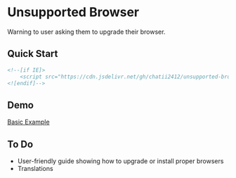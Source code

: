 # Unsupported Browser

Warning to user asking them to upgrade their browser.

## Quick Start

``` html
<!--[if IE]>
	<script src="https://cdn.jsdelivr.net/gh/chatii2412/unsupported-browser@v0.1.2/ko.js"></script>
<![endif]-->
```

## Demo

[Basic Example](https://chatoo2412.github.io/unsupported-browser/examples/basic-example.html)

## To Do

* User-friendly guide showing how to upgrade or install proper browsers
* Translations
